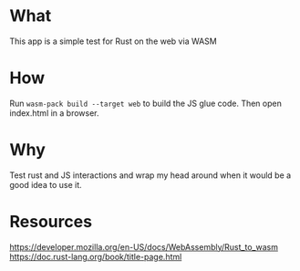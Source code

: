 # What

This app is a simple test for Rust on the web via WASM

# How

Run `wasm-pack build --target web` to build the JS glue code.
Then open index.html in a browser.

# Why

Test rust and JS interactions and wrap my head around when it would be a good idea to use it.

# Resources

https://developer.mozilla.org/en-US/docs/WebAssembly/Rust_to_wasm
https://doc.rust-lang.org/book/title-page.html
